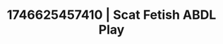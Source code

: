 ---
categories:
- Fantasy lover
- AI-generated
- Morning seduction
- Subtle kink
- Bare skin
- ASMR
- Cosplay
- Creative kink
image: /assets/images/1746625457410.jpg
layout: post
seo:
  description: Featured content with exclusive ABDL Play, Scat Fetish. HD images available.
  keywords: ABDL Play, Scat Fetish
  og_image: /assets/images/1746625457410.jpg
  schema_type: VisualArtwork
tags:
- ABDL Play
- Scat Fetish
- '#1746625457410'
title: 1746625457410 | Scat Fetish ABDL Play
---